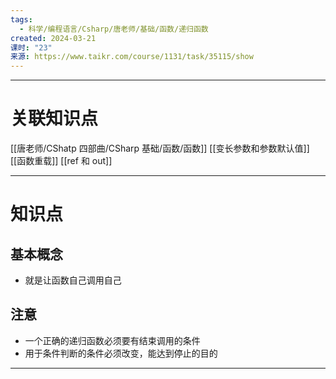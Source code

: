 ```yaml
---
tags:
  - 科学/编程语言/Csharp/唐老师/基础/函数/递归函数
created: 2024-03-21
课时: "23"
来源: https://www.taikr.com/course/1131/task/35115/show
---
```


---
# 关联知识点

[[唐老师/CShatp 四部曲/CSharp 基础/函数/函数]]  [[变长参数和参数默认值]] [[函数重载]] [[ref 和 out]]

---
# 知识点

## 基本概念

- 就是让函数自己调用自己
## 注意

- 一个正确的递归函数必须要有结束调用的条件
- 用于条件判断的条件必须改变，能达到停止的目的


---
